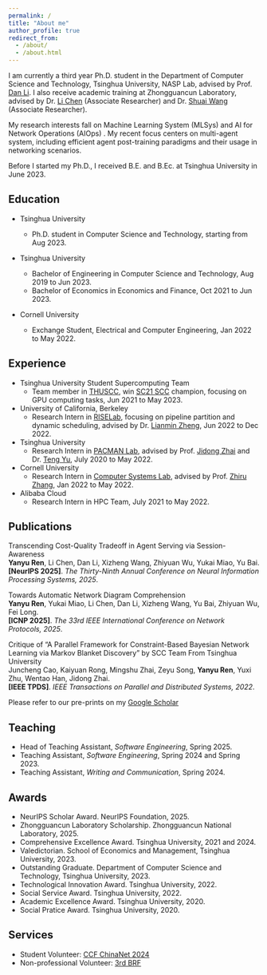 ```yaml
---
permalink: /
title: "About me"
author_profile: true
redirect_from: 
  - /about/
  - /about.html
---
```


I am currently a third year Ph.D. student in the Department of Computer Science and Technology, Tsinghua University, NASP Lab, advised by Prof. [Dan Li](https://nasp.cs.tsinghua.edu.cn/lidan.html). I also receive academic training at Zhongguancun Laboratory, advised by Dr. [Li Chen](https://li-ch.github.io/resume/) (Associate Researcher) and Dr. [Shuai Wang](https://wangshuaizs.github.io) (Associate Researcher).

My research interests fall on Machine Learning System (MLSys) and AI for Network Operations (AIOps) . My recent focus centers on multi-agent system, including efficient agent post-training paradigms and their usage in networking scenarios. 

Before I started my Ph.D., I received B.E. and B.Ec. at Tsinghua University in June 2023.


Education
------
- Tsinghua University
  - Ph.D. student in Computer Science and Technology, starting from Aug 2023. 

- Tsinghua University
  - Bachelor of Engineering in Computer Science and Technology, Aug 2019 to Jun 2023. 
  - Bachelor of Economics in Economics and Finance, Oct 2021 to Jun 2023.

- Cornell University
   - Exchange Student, Electrical and Computer Engineering, Jan 2022 to May 2022.



Experience
------
- Tsinghua University Student Supercomputing Team
  - Team member in [THUSCC](https://sc.team), win [SC21 SCC](https://sc21.supercomputing.org/program/studentssc/student-cluster-competition/index.html) champion, focusing on GPU computing tasks, Jun 2021 to May 2023. 
- University of California, Berkeley
  - Research Intern in [RISELab](https://rise.cs.berkeley.edu/), focusing on pipeline partition and dynamic scheduling, advised by Dr. [Lianmin Zheng](https://lmzheng.net/), Jun 2022 to Dec 2022.
- Tsinghua University 
  - Research Intern in [PACMAN Lab](http://pacman.cs.tsinghua.edu.cn), advised by Prof. [Jidong Zhai](https://pacman.cs.tsinghua.edu.cn/~zjd/) and Dr. [Teng Yu](https://www.linkedin.com/in/teng-yu-07939186/), July 2020 to May 2022.
- Cornell University
  - Research Intern in [Computer Systems Lab](https://www.csl.cornell.edu/), advised by Prof. [Zhiru Zhang](https://www.csl.cornell.edu/~zhiruz/), Jan 2022 to May  2022. 
- Alibaba Cloud
  - Research Intern in HPC Team, July 2021 to May 2022. 

Publications
-----

Transcending Cost-Quality Tradeoff in Agent Serving via Session-Awareness\
**Yanyu Ren**, Li Chen, Dan Li, Xizheng Wang, Zhiyuan Wu, Yukai Miao, Yu Bai.\
**[NeurIPS 2025]**. _The Thirty-Ninth Annual Conference on Neural Information Processing Systems, 2025_.

Towards Automatic Network Diagram Comprehension [<i class="fas fa-file-pdf fa-lg"></i>](https://ieeexplore.ieee.org/document/11192381)\
**Yanyu Ren**, Yukai Miao, Li Chen, Dan Li, Xizheng Wang, Yu Bai, Zhiyuan Wu, Fei Long.\
**[ICNP 2025]**. _The 33rd IEEE International Conference on Network Protocols, 2025_.

Critique of “A Parallel Framework for Constraint-Based Bayesian Network Learning via Markov Blanket Discovery” by SCC Team From Tsinghua University [<i class="fas fa-file-pdf fa-lg"></i>](https://ieeexplore.ieee.org/document/9903548)\
Juncheng Cao, Kaiyuan Rong, Mingshu Zhai, Zeyu Song, **Yanyu Ren**, Yuxi Zhu, Wentao Han, Jidong Zhai. \
**[IEEE TPDS]**. _IEEE Transactions on Parallel and Distributed Systems, 2022_.

Please refer to our pre-prints on my [Google Scholar](https://scholar.google.com/citations?user=dYqHYYoAAAAJ)

Teaching
-----
- Head of Teaching Assistant, _Software Engineering_, Spring 2025.
- Teaching Assistant, _Software Engineering_, Spring 2024 and Spring 2023.
- Teaching Assistant, _Writing and Communication_, Spring 2024.

Awards
-----
- NeurIPS Scholar Award. NeurIPS Foundation, 2025.
- Zhongguancun Laboratory Scholarship. Zhongguancun National Laboratory, 2025.
- Comprehensive Excellence Award. Tsinghua University, 2021 and 2024.
- Valedictorian. School of Economics and Management, Tsinghua University, 2023.
- Outstanding Graduate. Department of Computer Science and Technology, Tsinghua University, 2023.
- Technological Innovation Award. Tsinghua University, 2022.
- Social Service Award. Tsinghua University, 2022.
- Academic Excellence Award. Tsinghua University, 2020.
- Social Pratice Award. Tsinghua University, 2020.

Services
-----
- Student Volunteer: [CCF ChinaNet 2024](https://ccf.org.cn/chinanet2024)
- Non-professional Volunteer: [3rd BRF](https://eng.yidaiyilu.gov.cn/z/230926/index.shtml)
